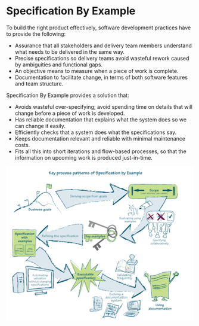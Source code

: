 # Specification By Example

To build the right product effectively, software development practices have to provide the following:

* Assurance that all stakeholders and delivery team members understand what needs to be delivered in the same way.
* Precise specifications so delivery teams avoid wasteful rework caused by ambiguities and functional gaps.
* An objective means to measure when a piece of work is complete.
* Documentation to facilitate change, in terms of both software features and team structure.

Specification By Example provides a solution that:

* Avoids wasteful over-specifying; avoid spending time on details that will change before a piece of work is developed.
* Has reliable documentation that explains what the system does so we can change it easily.
* Efficiently checks that a system does what the specifications say.
* Keeps documentation relevant and reliable with minimal maintenance costs.
* Fits all this into short iterations and  flow-based processes, so that the information on upcoming work is produced just-in-time.


![Specification by Example Landscape](media/sbe_key_process_patterns.png)
